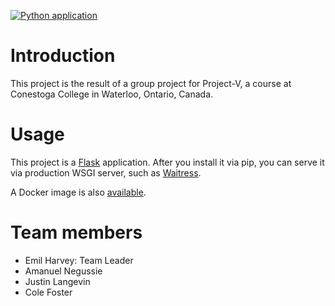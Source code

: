 [![Python application](https://github.com/CSCN73030-projectv-group9/Attendance/actions/workflows/pytest.yml/badge.svg?branch=main)](https://github.com/CSCN73030-projectv-group9/Attendance/actions/workflows/pytest.yml)

# Introduction 
This project is the result of a group project for Project-V, a course at Conestoga College in Waterloo, Ontario, Canada.

# Usage
This project is a [Flask](https://flask.palletsprojects.com/en/2.2.x/) application. After you install it via pip, you can serve it via production WSGI server, such as [Waitress](https://pypi.org/project/waitress/).

A Docker image is also [available](https://hub.docker.com/repository/docker/emilharvey/cscn73030-attendance-module).

# Team members
* Emil Harvey: Team Leader
* Amanuel Negussie
* Justin Langevin
* Cole Foster